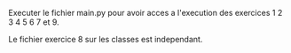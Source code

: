 Executer le fichier main.py pour avoir acces a l'execution des exercices 1 2 3 4 5 6 7 et 9.

Le fichier exercice 8 sur les classes est independant.
